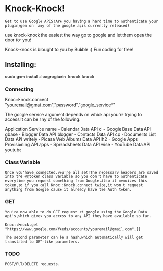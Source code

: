 # Knock-Knock!

    Get to use Google APIS!Are you having a hard time to authenticate your plugin/gem on  any of the google apis currently released?


use knock-knock the easiest the way go to google and let them open the door for you!

Knock-knock is brought to you by Bubble :) Fun coding for free!


## Installing:

sudo gem install alexgregianin-knock-knock


### Connecting 


Knoc::Knock.connect "youremail@gmail.com","password","google_service*"

  The google service argument depends on whick api you're trying to access.It can be any of the following:
  
  Application        Service name
	- Calendar Data API	cl
	- Google Base Data API	gbase
	- Blogger Data API	blogger
	- Contacts Data API	cp
	- Documents List Data API	writely
	- Picasa Web Albums Data API	lh2
	- Google Apps Provisioning API	apps
	- Spreadsheets Data API	wise
	- YouTube Data API	youtube
	
	
### Class Variable 

	Once you'have connected,you're all set!The necessary headers are saved into the @@token class variable so you don't have to authenticate
	everytime you request something from Google.Also it memoizes this token,so if you call Knoc::Knock.connect twice,it won't request anything from Google cause it already have the Auth token.
	
### GET 
 
    You're now able to do GET request at google using the Google Data api's,which gives you access to any API they have available so far.

    Knoc::Knock.get "https://www.google.com/feeds/accounts/youremail@gmail.com",{}

    The second parameter can be a hash,which automatically will get translated to GET-like parameters.

### TODO 

    POST/PUT/DELETE requests.
	

   